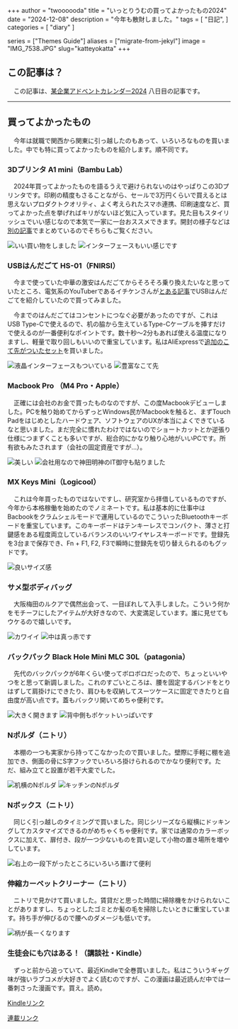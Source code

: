 +++
author = "twoooooda"
title = "いっとりうむの買ってよかったもの2024"
date = "2024-12-08"
description = "今年も散財しました。"
tags = [
    "日記",
]
categories = [
    "diary"
]

series = ["Themes Guide"]
aliases = ["migrate-from-jekyl"]
image = "IMG_7538.JPG"
slug="katteyokatta"
+++


## この記事は？
　この記事は、[某企業アドベントカレンダー2024](https://adventar.org/calendars/10291) 八日目の記事です。
***


## 買ってよかったもの
　今年は就職で関西から関東に引っ越したのもあって、いろいろなものを買いました。中でも特に買ってよかったものを紹介します。順不同です。


### 3Dプリンタ A1 mini（Bambu Lab）
　2024年買ってよかったものを語るうえで避けられないのはやっぱりこの3Dプリンタです。印刷の精度もさることながら、セールで3万円くらいで買えるとは思えないプロダクトクオリティ、よく考えられたスマホ連携、印刷速度など、買ってよかった点を挙げればキリがないほど気に入っています。見た目もスタイリッシュでいい感じなので本気で一家に一台おススメできます。開封の様子などは[別の記事](https://twoooooda.net/post/3dprinter-kattemita/)でまとめているのでそちらもご覧ください。

![いい買い物をしました](IMG_6765.JPEG)
![インターフェースもいい感じです](IMG_6766.JPEG)


### USBはんだごて HS-01（FNIRSI）
　今まで使っていた中華の激安はんだごてからそろそろ乗り換えたいなと思っていたところ、電気系のYouTuberであるイチケンさんが[とある記事](https://ichiken-engineering.com/usb_soldering_iron1/)でUSBはんだごてを紹介していたので買ってみました。

　今までのはんだごてはコンセントにつなぐ必要があったのですが、これはUSB Type-Cで使えるので、机の脇から生えているType-Cケーブルを挿すだけで使えるのが一番便利なポイントです。数十秒～2分もあれば使える温度になりますし、軽量で取り回しもいいので重宝しています。私はAliExpressで[追加のこて先がついたセット](https://ja.aliexpress.com/item/1005005115153707.html?spm=a2g0o.order_list.order_list_main.10.2e64585aUM3APJ&gatewayAdapt=glo2jpn)を買いました。

![液晶インターフェースもついている](IMG_7537.JPG)
![豊富なこて先](IMG_7535.JPEG)



### Macbook Pro （M4 Pro・Apple）
　正確には会社のお金で買ったものなのですが、この度Macbookデビューしました。PCを触り始めてからずっとWindows民がMacbookを触ると、まずTouch Padをはじめとしたハードウェア、ソフトウェアのUXが本当によくできているなと思いました。まだ完全に慣れたわけではないのでショートカットとか逆張り仕様につまずくことも多いですが、総合的にかなり触り心地がいいPCです。所有欲もみたされます（会社の固定資産ですが...）。

![美しい](IMG_7543.JPG)
![会社用なので神田明神のIT御守も貼りました](IMG_7544.JPG)


### MX Keys Mini（Logicool）
　これは今年買ったものではないですし、研究室から拝借しているものですが、今年から本格稼働を始めたのでノミネートです。私は基本的に仕事中はBacbookをクラムシェルモードで運用しているのでこういったBluetoothキーボードを重宝しています。このキーボードはテンキーレスでコンパクト、薄さと打鍵感をある程度両立しているバランスのいいワイヤレスキーボードです。登録先を3台まで保存でき、Fn + F1, F2, F3で瞬時に登録先を切り替えられるのもグッドです。

![良いサイズ感](IMG_7548.JPEG)


### サメ型ボディバッグ
　大阪梅田のルクアで偶然出会って、一目ぼれして入手しました。こういう何かをモチーフにしたアイテムが大好きなので、大変満足しています。誰に見せてもウケるので嬉しいです。

![カワイイ](IMG_7538.JPG)
![中は真っ赤です](IMG_7539.JPG)



### バックパック Black Hole Mini MLC 30L（patagonia）
　先代のバックパックが6年くらい使ってボロボロだったので、ちょっといいやつをと思って新調しました。これのすごいところは、腰を固定するバンドをとりはずして肩掛けにできたり、肩ひもを収納してスーツケースに固定できたりと自由度が高い点です。蓋もバックリ開いてめちゃ便利です。

![大きく開きます](IMG_7541.JPG)
![背中側もポケットいっぱいです](IMG_7542.JPG)


### Nポルダ（ニトリ）
　本棚の一つも実家から持ってこなかったので買いました。壁際に手軽に棚を追加でき、側面の骨にS字フックでいろいろ掛けられるのでかなり便利です。ただ、組み立てと設置が若干大変でした。

![机横のNポルダ](IMG_7546.JPG)
![キッチンのNポルダ](IMG_7547.JPG)


### Nボックス（ニトリ）
　同じく引っ越しのタイミングで買いました。同じシリーズなら縦横にドッキングしてカスタマイズできるのがめちゃくちゃ便利です。家では通常のカラーボックスに加えて、扉付き、段が一つ少ないものを買い足して小物の置き場所を増やしています。

![右上の一段下がったところにいろいろ置けて便利](IMG_7545.JPG)

### 伸縮カーペットクリーナー（ニトリ）
　ニトリで見かけて買いました。賃貸だと思った時間に掃除機をかけられないことがありますし、ちょっとしたゴミとか髪の毛を掃除したいときに重宝しています。持ち手が伸びるので腰へのダメージも低いです。

![柄が長ーくなります](IMG_7534.JPG)


### 生徒会にも穴はある！（講談社・Kindle）
　ずっと前から追っていて、最近Kindleで全巻買いました。私はこういうギャグ味が強いラブコメが大好きでよく読むのですが、この漫画は最近読んだ中では一番刺さった漫画です。買え。読め。

[Kindleリンク](https://amzn.asia/d/aGlyHzH)

[連載リンク](https://pocket.shonenmagazine.com/episode/3269754496893564293)




